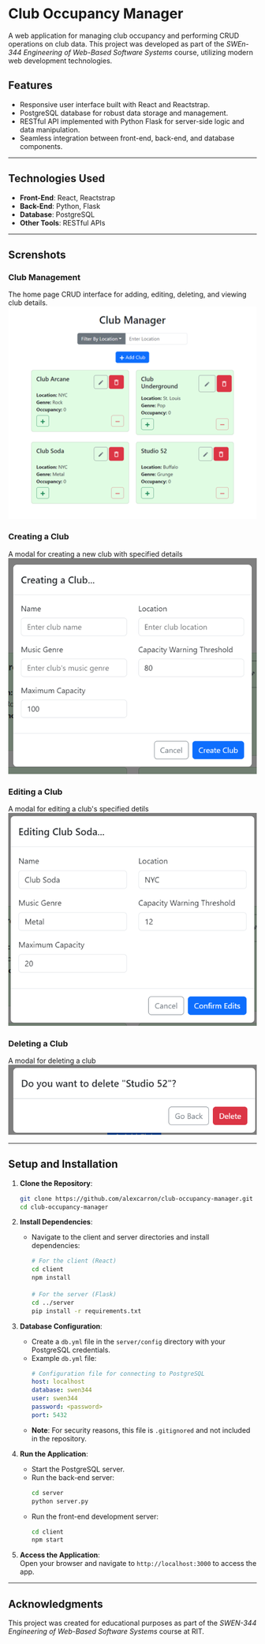 # **Club Occupancy Manager**  

A web application for managing club occupancy and performing CRUD operations on club data. This project was developed as part of the *SWEn-344 Engineering of Web-Based Software Systems* course, utilizing modern web development technologies.  

## **Features**  
- Responsive user interface built with React and Reactstrap.  
- PostgreSQL database for robust data storage and management.  
- RESTful API implemented with Python Flask for server-side logic and data manipulation.  
- Seamless integration between front-end, back-end, and database components.  

---

## **Technologies Used**  
- **Front-End**: React, Reactstrap  
- **Back-End**: Python, Flask  
- **Database**: PostgreSQL  
- **Other Tools**: RESTful APIs

---

## **Screnshots**

### **Club Management**
The home page CRUD interface for adding, editing, deleting, and viewing club details.
![Club Management Page Screenshot](screenshots/club-management.png)

### **Creating a Club**
A modal for creating a new club with specified details
![Creating a Club Screenshot](screenshots/create-club.png)

### **Editing a Club**
A modal for editing a club's specified detils
![Editing a Club Screenshot](screenshots/edit-club.png)

### **Deleting a Club**
A modal for deleting a club
![Deleting a Club Screenshot](screenshots/delete-club.png)


---

## **Setup and Installation**  

1. **Clone the Repository**:  
   ```bash
   git clone https://github.com/alexcarron/club-occupancy-manager.git
   cd club-occupancy-manager
   ```

2. **Install Dependencies**:  
   - Navigate to the client and server directories and install dependencies:  
     ```bash
     # For the client (React)
     cd client
     npm install

     # For the server (Flask)
     cd ../server
     pip install -r requirements.txt
     ```

3. **Database Configuration**:  
   - Create a `db.yml` file in the `server/config` directory with your PostgreSQL credentials.  
   - Example `db.yml` file:  
     ```yaml
     # Configuration file for connecting to PostgreSQL
     host: localhost
     database: swen344
     user: swen344
     password: <password>
     port: 5432
     ```
   - **Note**: For security reasons, this file is `.gitignored` and not included in the repository.

4. **Run the Application**:  
   - Start the PostgreSQL server.  
   - Run the back-end server:  
     ```bash
     cd server
     python server.py
     ```  
   - Run the front-end development server:  
     ```bash
     cd client
     npm start
     ```

5. **Access the Application**:  
   Open your browser and navigate to `http://localhost:3000` to access the app.  

---

## **Acknowledgments**  
This project was created for educational purposes as part of the *SWEN-344 Engineering of Web-Based Software Systems* course at RIT.  

